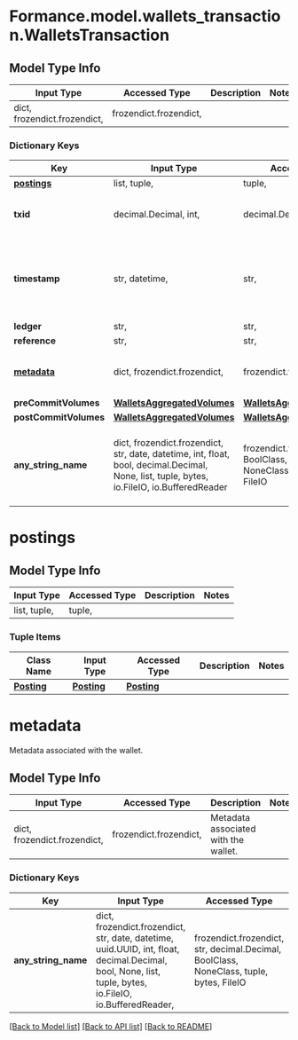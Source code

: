 # Formance.model.wallets_transaction.WalletsTransaction

## Model Type Info
Input Type | Accessed Type | Description | Notes
------------ | ------------- | ------------- | -------------
dict, frozendict.frozendict,  | frozendict.frozendict,  |  | 

### Dictionary Keys
Key | Input Type | Accessed Type | Description | Notes
------------ | ------------- | ------------- | ------------- | -------------
**[postings](#postings)** | list, tuple,  | tuple,  |  | 
**txid** | decimal.Decimal, int,  | decimal.Decimal,  |  | value must be a 64 bit integer
**timestamp** | str, datetime,  | str,  |  | value must conform to RFC-3339 date-time
**ledger** | str,  | str,  |  | [optional] 
**reference** | str,  | str,  |  | [optional] 
**[metadata](#metadata)** | dict, frozendict.frozendict,  | frozendict.frozendict,  | Metadata associated with the wallet. | [optional] 
**preCommitVolumes** | [**WalletsAggregatedVolumes**](WalletsAggregatedVolumes.md) | [**WalletsAggregatedVolumes**](WalletsAggregatedVolumes.md) |  | [optional] 
**postCommitVolumes** | [**WalletsAggregatedVolumes**](WalletsAggregatedVolumes.md) | [**WalletsAggregatedVolumes**](WalletsAggregatedVolumes.md) |  | [optional] 
**any_string_name** | dict, frozendict.frozendict, str, date, datetime, int, float, bool, decimal.Decimal, None, list, tuple, bytes, io.FileIO, io.BufferedReader | frozendict.frozendict, str, BoolClass, decimal.Decimal, NoneClass, tuple, bytes, FileIO | any string name can be used but the value must be the correct type | [optional]

# postings

## Model Type Info
Input Type | Accessed Type | Description | Notes
------------ | ------------- | ------------- | -------------
list, tuple,  | tuple,  |  | 

### Tuple Items
Class Name | Input Type | Accessed Type | Description | Notes
------------- | ------------- | ------------- | ------------- | -------------
[**Posting**](Posting.md) | [**Posting**](Posting.md) | [**Posting**](Posting.md) |  | 

# metadata

Metadata associated with the wallet.

## Model Type Info
Input Type | Accessed Type | Description | Notes
------------ | ------------- | ------------- | -------------
dict, frozendict.frozendict,  | frozendict.frozendict,  | Metadata associated with the wallet. | 

### Dictionary Keys
Key | Input Type | Accessed Type | Description | Notes
------------ | ------------- | ------------- | ------------- | -------------
**any_string_name** | dict, frozendict.frozendict, str, date, datetime, uuid.UUID, int, float, decimal.Decimal, bool, None, list, tuple, bytes, io.FileIO, io.BufferedReader,  | frozendict.frozendict, str, decimal.Decimal, BoolClass, NoneClass, tuple, bytes, FileIO | any string name can be used but the value must be the correct type | [optional]

[[Back to Model list]](../../README.md#documentation-for-models) [[Back to API list]](../../README.md#documentation-for-api-endpoints) [[Back to README]](../../README.md)

